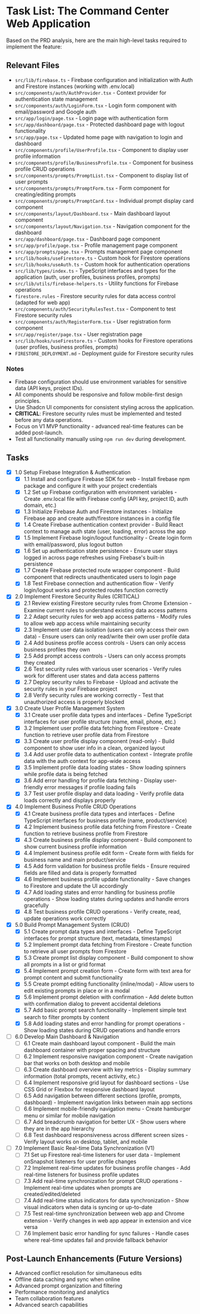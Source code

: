 # Task List: The Command Center Web Application

Based on the PRD analysis, here are the main high-level tasks required to implement the feature:

## Relevant Files

- `src/lib/firebase.ts` - Firebase configuration and initialization with Auth and Firestore instances (working with .env.local)
- `src/components/auth/AuthProvider.tsx` - Context provider for authentication state management
- `src/components/auth/LoginForm.tsx` - Login form component with email/password and Google auth
- `src/app/login/page.tsx` - Login page with authentication form
- `src/app/dashboard/page.tsx` - Protected dashboard page with logout functionality
- `src/app/page.tsx` - Updated home page with navigation to login and dashboard
- `src/components/profile/UserProfile.tsx` - Component to display user profile information
- `src/components/profile/BusinessProfile.tsx` - Component for business profile CRUD operations
- `src/components/prompts/PromptList.tsx` - Component to display list of user prompts
- `src/components/prompts/PromptForm.tsx` - Form component for creating/editing prompts
- `src/components/prompts/PromptCard.tsx` - Individual prompt display card component
- `src/components/layout/Dashboard.tsx` - Main dashboard layout component
- `src/components/layout/Navigation.tsx` - Navigation component for the dashboard
- `src/app/dashboard/page.tsx` - Dashboard page component
- `src/app/profile/page.tsx` - Profile management page component
- `src/app/prompts/page.tsx` - Prompts management page component
- `src/lib/hooks/useFirestore.ts` - Custom hook for Firestore operations
- `src/lib/hooks/useAuth.ts` - Custom hook for authentication operations
- `src/lib/types/index.ts` - TypeScript interfaces and types for the application (auth, user profiles, business profiles, prompts)
- `src/lib/utils/firebase-helpers.ts` - Utility functions for Firebase operations
- `firestore.rules` - Firestore security rules for data access control (adapted for web app)
- `src/components/auth/SecurityRulesTest.tsx` - Component to test Firestore security rules
- `src/components/auth/RegisterForm.tsx` - User registration form component
- `src/app/register/page.tsx` - User registration page
- `src/lib/hooks/useFirestore.ts` - Custom hooks for Firestore operations (user profiles, business profiles, prompts)
- `FIRESTORE_DEPLOYMENT.md` - Deployment guide for Firestore security rules

### Notes

- Firebase configuration should use environment variables for sensitive data (API keys, project IDs).
- All components should be responsive and follow mobile-first design principles.
- Use Shadcn UI components for consistent styling across the application.
- **CRITICAL**: Firestore security rules must be implemented and tested before any data operations.
- Focus on V1 MVP functionality - advanced real-time features can be added post-launch.
- Test all functionality manually using `npm run dev` during development.

## Tasks

- [x] 1.0 Setup Firebase Integration & Authentication
  - [X] 1.1 Install and configure Firebase SDK for web - Install firebase npm package and configure it with your project credentials
  - [X] 1.2 Set up Firebase configuration with environment variables - Create .env.local file with Firebase config (API key, project ID, auth domain, etc.)
  - [x] 1.3 Initialize Firebase Auth and Firestore instances - Initialize Firebase app and create auth/firestore instances in a config file
  - [x] 1.4 Create Firebase authentication context provider - Build React context to manage auth state (user, loading, error) across the app
  - [x] 1.5 Implement Firebase login/logout functionality - Create login form with email/password, plus logout button
  - [x] 1.6 Set up authentication state persistence - Ensure user stays logged in across page refreshes using Firebase's built-in persistence
  - [x] 1.7 Create Firebase protected route wrapper component - Build component that redirects unauthenticated users to login page
  - [x] 1.8 Test Firebase connection and authentication flow - Verify login/logout works and protected routes function correctly

- [x] 2.0 Implement Firestore Security Rules (CRITICAL)
  - [x] 2.1 Review existing Firestore security rules from Chrome Extension - Examine current rules to understand existing data access patterns
  - [x] 2.2 Adapt security rules for web app access patterns - Modify rules to allow web app access while maintaining security
  - [x] 2.3 Implement user data isolation (users can only access their own data) - Ensure users can only read/write their own user profile data
  - [x] 2.4 Add business profile access controls - Users can only access business profiles they own
  - [x] 2.5 Add prompt access controls - Users can only access prompts they created
  - [x] 2.6 Test security rules with various user scenarios - Verify rules work for different user states and data access patterns
  - [x] 2.7 Deploy security rules to Firebase - Upload and activate the security rules in your Firebase project
  - [x] 2.8 Verify security rules are working correctly - Test that unauthorized access is properly blocked

- [x] 3.0 Create User Profile Management System
  - [x] 3.1 Create user profile data types and interfaces - Define TypeScript interfaces for user profile structure (name, email, phone, etc.)
  - [x] 3.2 Implement user profile data fetching from Firestore - Create function to retrieve user profile data from Firestore
  - [x] 3.3 Create user profile display component (read-only) - Build component to show user info in a clean, organized layout
  - [x] 3.4 Add user profile data to authentication context - Integrate profile data with the auth context for app-wide access
  - [x] 3.5 Implement profile data loading states - Show loading spinners while profile data is being fetched
  - [x] 3.6 Add error handling for profile data fetching - Display user-friendly error messages if profile loading fails
  - [x] 3.7 Test user profile display and data loading - Verify profile data loads correctly and displays properly

- [x] 4.0 Implement Business Profile CRUD Operations
  - [x] 4.1 Create business profile data types and interfaces - Define TypeScript interfaces for business profile (name, product/service)
  - [x] 4.2 Implement business profile data fetching from Firestore - Create function to retrieve business profile from Firestore
  - [x] 4.3 Create business profile display component - Build component to show current business profile information
  - [x] 4.4 Implement business profile edit form - Create form with fields for business name and main product/service
  - [x] 4.5 Add form validation for business profile fields - Ensure required fields are filled and data is properly formatted
  - [x] 4.6 Implement business profile update functionality - Save changes to Firestore and update the UI accordingly
  - [x] 4.7 Add loading states and error handling for business profile operations - Show loading states during updates and handle errors gracefully
  - [x] 4.8 Test business profile CRUD operations - Verify create, read, update operations work correctly

- [x] 5.0 Build Prompt Management System (CRUD)
  - [x] 5.1 Create prompt data types and interfaces - Define TypeScript interfaces for prompt structure (text, metadata, timestamps)
  - [x] 5.2 Implement prompt data fetching from Firestore - Create function to retrieve all user prompts from Firestore
  - [x] 5.3 Create prompt list display component - Build component to show all prompts in a list or grid format
  - [x] 5.4 Implement prompt creation form - Create form with text area for prompt content and submit functionality
  - [x] 5.5 Create prompt editing functionality (inline/modal) - Allow users to edit existing prompts in place or in a modal
  - [x] 5.6 Implement prompt deletion with confirmation - Add delete button with confirmation dialog to prevent accidental deletions
  - [x] 5.7 Add basic prompt search functionality - Implement simple text search to filter prompts by content
  - [x] 5.8 Add loading states and error handling for prompt operations - Show loading states during CRUD operations and handle errors

- [ ] 6.0 Develop Main Dashboard & Navigation
  - [ ] 6.1 Create main dashboard layout component - Build the main dashboard container with proper spacing and structure
  - [ ] 6.2 Implement responsive navigation component - Create navigation bar that works on both desktop and mobile
  - [ ] 6.3 Create dashboard overview with key metrics - Display summary information (total prompts, recent activity, etc.)
  - [ ] 6.4 Implement responsive grid layout for dashboard sections - Use CSS Grid or Flexbox for responsive dashboard layout
  - [ ] 6.5 Add navigation between different sections (profile, prompts, dashboard) - Implement navigation links between main app sections
  - [ ] 6.6 Implement mobile-friendly navigation menu - Create hamburger menu or similar for mobile navigation
  - [ ] 6.7 Add breadcrumb navigation for better UX - Show users where they are in the app hierarchy
  - [ ] 6.8 Test dashboard responsiveness across different screen sizes - Verify layout works on desktop, tablet, and mobile

- [ ] 7.0 Implement Basic Real-time Data Synchronization (V1)
  - [ ] 7.1 Set up Firestore real-time listeners for user data - Implement onSnapshot listeners for user profile changes
  - [ ] 7.2 Implement real-time updates for business profile changes - Add real-time listeners for business profile updates
  - [ ] 7.3 Add real-time synchronization for prompt CRUD operations - Implement real-time updates when prompts are created/edited/deleted
  - [ ] 7.4 Add real-time status indicators for data synchronization - Show visual indicators when data is syncing or up-to-date
  - [ ] 7.5 Test real-time synchronization between web app and Chrome extension - Verify changes in web app appear in extension and vice versa
  - [ ] 7.6 Implement basic error handling for sync failures - Handle cases where real-time updates fail and provide fallback behavior

## Post-Launch Enhancements (Future Versions)

- Advanced conflict resolution for simultaneous edits
- Offline data caching and sync when online
- Advanced prompt organization and filtering
- Performance monitoring and analytics
- Team collaboration features
- Advanced search capabilities

